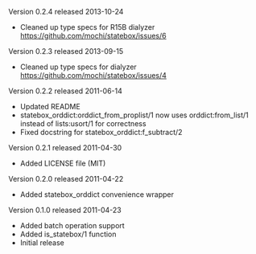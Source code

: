Version 0.2.4 released 2013-10-24

* Cleaned up type specs for R15B dialyzer
  https://github.com/mochi/statebox/issues/6

Version 0.2.3 released 2013-09-15

* Cleaned up type specs for dialyzer
  https://github.com/mochi/statebox/issues/4

Version 0.2.2 released 2011-06-14

* Updated README
* statebox_orddict:orddict_from_proplist/1 now uses
  orddict:from_list/1 instead of lists:usort/1 for correctness
* Fixed docstring for statebox_orddict:f_subtract/2

Version 0.2.1 released 2011-04-30

* Added LICENSE file (MIT)

Version 0.2.0 released 2011-04-22

* Added statebox_orddict convenience wrapper

Version 0.1.0 released 2011-04-23

* Added batch operation support
* Added is_statebox/1 function
* Initial release
